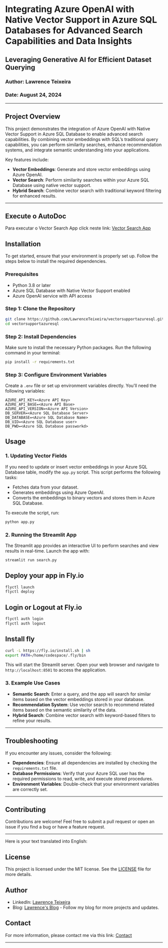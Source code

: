
# Integrating Azure OpenAI with Native Vector Support in Azure SQL Databases for Advanced Search Capabilities and Data Insights

## Leveraging Generative AI for Efficient Dataset Querying

### Author: Lawrence Teixeira
### Date: August 24, 2024

---

## Project Overview

This project demonstrates the integration of Azure OpenAI with Native Vector Support in Azure SQL Database to enable advanced search capabilities. By combining vector embeddings with SQL’s traditional query capabilities, you can perform similarity searches, enhance recommendation systems, and integrate semantic understanding into your applications.

Key features include:
- **Vector Embeddings**: Generate and store vector embeddings using Azure OpenAI.
- **Vector Search**: Perform similarity searches within your Azure SQL Database using native vector support.
- **Hybrid Search**: Combine vector search with traditional keyword filtering for enhanced results.

---

## Execute o AutoDoc
Para executar o Vector Search App click neste link: [Vector Search App](https://vectorsupportazuresql.fly.dev/)

## Installation

To get started, ensure that your environment is properly set up. Follow the steps below to install the required dependencies.

### Prerequisites

- Python 3.8 or later
- Azure SQL Database with Native Vector Support enabled
- Azure OpenAI service with API access

### Step 1: Clone the Repository

```bash
git clone https://github.com/LawrenceTeixeira/vectorsupportazuresql.git
cd vectorsupportazuresql
```

### Step 2: Install Dependencies

Make sure to install the necessary Python packages. Run the following command in your terminal:

```bash
pip install -r requirements.txt
```

### Step 3: Configure Environment Variables

Create a `.env` file or set up environment variables directly. You'll need the following variables:

```plaintext
AZURE_API_KEY=<Azure API Key>
AZURE_API_BASE=<Azure API Base>
AZURE_API_VERSION=<Azure API Version>
DB_SERVER=<Azure SQL Database Server>
DB_DATABASE=<Azure SQL Database Name>
DB_UID=<Azure SQL Database user>
DB_PWD=<Azure SQL Database passworkd>
```

## Usage

### 1. Updating Vector Fields

If you need to update or insert vector embeddings in your Azure SQL Database table, modify the `app.py` script. This script performs the following tasks:

- Fetches data from your dataset.
- Generates embeddings using Azure OpenAI.
- Converts the embeddings to binary vectors and stores them in Azure SQL Database.

To execute the script, run:

```bash
python app.py
```

### 2. Running the Streamlit App

The Streamlit app provides an interactive UI to perform searches and view results in real-time. Launch the app with:

```bash
streamlit run search.py
```

## Deploy your app in Fly.io
```sh
flyctl launch
flyctl deploy
```
## Login or Logout at Fly.io
```sh
flyctl auth login
flyctl auth logout
```

## Install fly
```sh
curl -L https://fly.io/install.sh | sh
export PATH=/home/codespace/.fly/bin
```

This will start the Streamlit server. Open your web browser and navigate to `http://localhost:8501` to access the application.

### 3. Example Use Cases

- **Semantic Search**: Enter a query, and the app will search for similar items based on the vector embeddings stored in your database.
- **Recommendation System**: Use vector search to recommend related items based on the semantic similarity of the data.
- **Hybrid Search**: Combine vector search with keyword-based filters to refine your results.

---

## Troubleshooting

If you encounter any issues, consider the following:

- **Dependencies**: Ensure all dependencies are installed by checking the `requirements.txt` file.
- **Database Permissions**: Verify that your Azure SQL user has the required permissions to read, write, and execute stored procedures.
- **Environment Variables**: Double-check that your environment variables are correctly set.

---

## Contributing

Contributions are welcome! Feel free to submit a pull request or open an issue if you find a bug or have a feature request.

---
Here is your text translated into English:

## License

This project is licensed under the MIT license. See the [LICENSE](LICENSE.md) file for more details.

## Author
- LinkedIn: [Lawrence Teixeira](https://www.linkedin.com/in/lawrenceteixeira/)
- Blog: [Lawrence's Blog](https://lawrence.eti.br) - Follow my blog for more projects and updates.

## Contact

For more information, please contact me via this link: [Contact](https://lawrence.eti.br/contact/)

---
